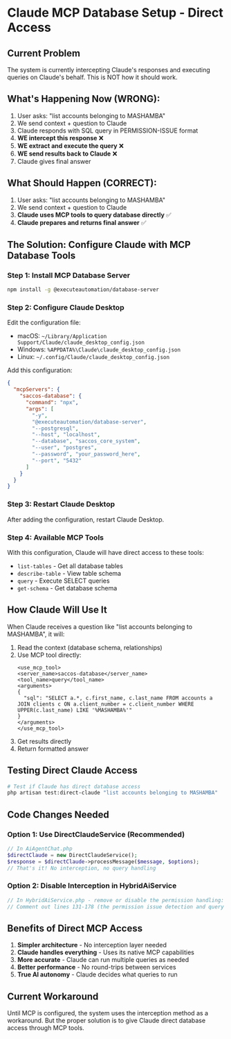 # Claude MCP Database Setup - Direct Access

## Current Problem
The system is currently intercepting Claude's responses and executing queries on Claude's behalf. This is NOT how it should work.

## What's Happening Now (WRONG):
1. User asks: "list accounts belonging to MASHAMBA"
2. We send context + question to Claude
3. Claude responds with SQL query in PERMISSION-ISSUE format
4. **WE intercept this response** ❌
5. **WE extract and execute the query** ❌
6. **WE send results back to Claude** ❌
7. Claude gives final answer

## What Should Happen (CORRECT):
1. User asks: "list accounts belonging to MASHAMBA"
2. We send context + question to Claude
3. **Claude uses MCP tools to query database directly** ✅
4. **Claude prepares and returns final answer** ✅

## The Solution: Configure Claude with MCP Database Tools

### Step 1: Install MCP Database Server
```bash
npm install -g @executeautomation/database-server
```

### Step 2: Configure Claude Desktop
Edit the configuration file:
- macOS: `~/Library/Application Support/Claude/claude_desktop_config.json`
- Windows: `%APPDATA%\Claude\claude_desktop_config.json`
- Linux: `~/.config/Claude/claude_desktop_config.json`

Add this configuration:
```json
{
  "mcpServers": {
    "saccos-database": {
      "command": "npx",
      "args": [
        "-y",
        "@executeautomation/database-server",
        "--postgresql",
        "--host", "localhost",
        "--database", "saccos_core_system",
        "--user", "postgres",
        "--password", "your_password_here",
        "--port", "5432"
      ]
    }
  }
}
```

### Step 3: Restart Claude Desktop
After adding the configuration, restart Claude Desktop.

### Step 4: Available MCP Tools
With this configuration, Claude will have direct access to these tools:
- `list-tables` - Get all database tables
- `describe-table` - View table schema
- `query` - Execute SELECT queries
- `get-schema` - Get database schema

## How Claude Will Use It

When Claude receives a question like "list accounts belonging to MASHAMBA", it will:

1. Read the context (database schema, relationships)
2. Use MCP tool directly:
   ```
   <use_mcp_tool>
   <server_name>saccos-database</server_name>
   <tool_name>query</tool_name>
   <arguments>
   {
     "sql": "SELECT a.*, c.first_name, c.last_name FROM accounts a JOIN clients c ON a.client_number = c.client_number WHERE UPPER(c.last_name) LIKE '%MASHAMBA%'"
   }
   </arguments>
   </use_mcp_tool>
   ```
3. Get results directly
4. Return formatted answer

## Testing Direct Claude Access

```bash
# Test if Claude has direct database access
php artisan test:direct-claude "list accounts belonging to MASHAMBA"
```

## Code Changes Needed

### Option 1: Use DirectClaudeService (Recommended)
```php
// In AiAgentChat.php
$directClaude = new DirectClaudeService();
$response = $directClaude->processMessage($message, $options);
// That's it! No interception, no query handling
```

### Option 2: Disable Interception in HybridAiService
```php
// In HybridAiService.php - remove or disable the permission handling:
// Comment out lines 131-178 (the permission issue detection and query execution)
```

## Benefits of Direct MCP Access
1. **Simpler architecture** - No interception layer needed
2. **Claude handles everything** - Uses its native MCP capabilities
3. **More accurate** - Claude can run multiple queries as needed
4. **Better performance** - No round-trips between services
5. **True AI autonomy** - Claude decides what queries to run

## Current Workaround
Until MCP is configured, the system uses the interception method as a workaround. But the proper solution is to give Claude direct database access through MCP tools.